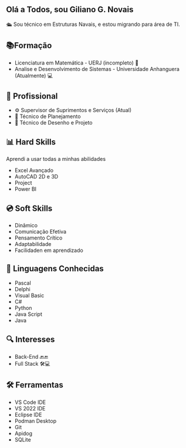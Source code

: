 
## **Olá a Todos, sou Giliano G. Novais**

🛳️ Sou técnico em Estruturas Navais, e estou migrando para área de TI.


## 📚**Formação**

- Licenciatura em Matemática - UERJ (incompleto) 🧯
- Analise e Desenvolvimento de Sistemas - Universidade Anhanguera (Atualmente) 💻


## 🏢 **Profissional**

- ⚙️ Supervisor de Suprimentos e Serviços (Atual)
- 📝 Técnico de Planejamento
- 📐 Técnico de Desenho e Projeto

## 📊 **Hard Skills**
Aprendi a usar todas a minhas abilidades 
- Excel Avançado
- AutoCAD 2D e 3D
- Project
- Power BI

## 💿 **Soft Skills**

- Dinâmico
- Comunicação Efetiva
- Pensamento Crítico
- Adaptabilidade
- Facilidaden em aprendizado

## 🚀 **Linguagens Conhecidas**

- Pascal
- Delphi
- Visual Basic
- C#
- Python
- Java Script
- Java

## 🔍 **Interesses**

- Back-End 🔙🔚
- Full Stack 🛠️💻

## 🛠️ **Ferramentas**

- VS Code IDE
- VS 2022 IDE
- Eclipse IDE
- Podman Desktop
- Git
- Apidog
- SQLite